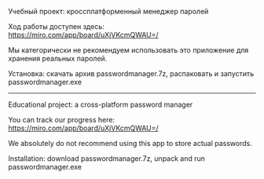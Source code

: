 Учебный проект: кроссплатформенный менеджер паролей

Ход работы доступен здесь: https://miro.com/app/board/uXjVKcmQWAU=/

Мы категорически не рекомендуем использовать это приложение для хранения реальных паролей.

Установка: скачать архив passwordmanager.7z, распаковать и запустить passwordmanager.exe

------------------------------------------------------------------------------------------

Educational project: a cross-platform password manager

You can track our progress here: https://miro.com/app/board/uXjVKcmQWAU=/

We absolutely do not recommend using this app to store actual passwords.

Installation: download passwordmanager.7z, unpack and run passwordmanager.exe
